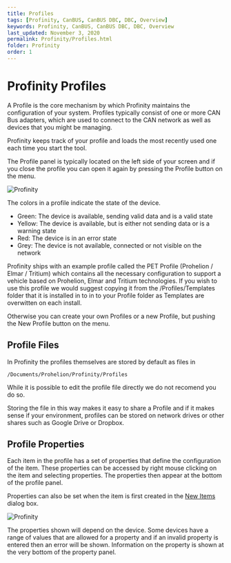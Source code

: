 ```yaml
---
title: Profiles
tags: [Profinity, CanBUS, CanBUS DBC, DBC, Overview]
keywords: Profinity, CanBUS, CanBUS DBC, DBC, Overview
last_updated: November 3, 2020
permalink: Profinity/Profiles.html
folder: Profinity
order: 1
---
```


# Profinity Profiles

A Profile is the core mechanism by which Profinity maintains the configuration of your system.  Profiles typically consist of one or more CAN Bus adapters, which are used to connect to the CAN network as well as devices that you might be managing.

Profinity keeps track of your profile and loads the most recently used one each time you start the tool.

The Profile panel is typically located on the left side of your screen and if you close the profile you can open it again by pressing the Profile button on the menu.

![Profinity]({{site.dox.baseurl}}/images/Profinity/profile.png)

The colors in a profile indicate the state of the device.  

- Green: The device is available, sending valid data and is a valid state
- Yellow: The device is available, but is either not sending data or is a warning state
- Red: The device is in an error state
- Grey: The device is not available, connected or not visible on the network

Profinity ships with an example profile called the PET Profile (Prohelion / Elmar / Tritium) which contains all the necessary configuration to support a vehicle based on Prohelion, Elmar and Tritium technologies.  If you wish to use this profile we would suggest copying it from the /Profiles/Templates folder that it is installed in to in to your Profile folder as Templates are overwitten on each install.

Otherwise you can create your own Profiles or a new Profile, but pushing the New Profile button on the menu.

## Profile Files

In Profinity the profiles themselves are stored by default as files in

`/Documents/Prohelion/Profinity/Profiles`

While it is possible to edit the profile file directly we do not recomend you do so. 

Storing the file in this way makes it easy to share a Profile and if it makes sense if your environment, profiles can be stored on network drives or other shares such as Google Drive or Dropbox.

## Profile Properties

Each item in the profile has a set of properties that define the configuration of the item.  These properties can be accessed by right mouse clicking on the item and selecting properties.  The properties then appear at the bottom of the profile panel.

Properties can also be set when the item is first created in the [New Items](Adding_New_Items.html) dialog box.

![Profinity]({{site.dox.baseurl}}/images/Profinity/profile_properties.png)

The properties shown will depend on the device.  Some devices have a range of values that are allowed for a property and if an invalid property is entered then an error will be shown.  Information on the property is shown at the very bottom of the property panel.